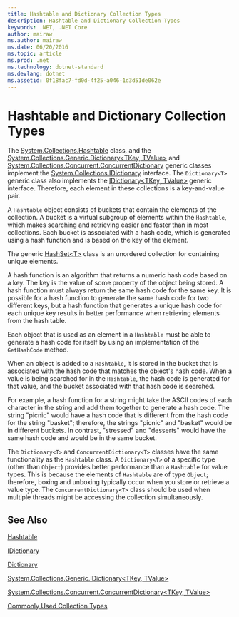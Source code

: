 ```yaml
---
title: Hashtable and Dictionary Collection Types
description: Hashtable and Dictionary Collection Types
keywords: .NET, .NET Core
author: mairaw
ms.author: mairaw
ms.date: 06/20/2016
ms.topic: article
ms.prod: .net
ms.technology: dotnet-standard
ms.devlang: dotnet
ms.assetid: 0f18fac7-fd0d-4f25-a046-1d3d51de062e
---
```


# Hashtable and Dictionary Collection Types

The [System.Collections.Hashtable](https://docs.microsoft.com/dotnet/core/api/System.Collections.Hashtable) class, and the [System.Collections.Generic.Dictionary&lt;TKey, TValue&gt;](https://docs.microsoft.com/dotnet/core/api/System.Collections.Generic.Dictionary-2) and [System.Collections.Concurrent.ConcurrentDictionary<T>](https://docs.microsoft.com/dotnet/core/api/System.Collections.Concurrent.ConcurrentDictionary-2) generic classes implement the [System.Collections.IDictionary](https://docs.microsoft.com/dotnet/core/api/System.Collections.IDictionary) interface. The `Dictionary<T>` generic class also implements the [IDictionary&lt;TKey, TValue&gt;](https://docs.microsoft.com/dotnet/core/api/System.Collections.Generic.IDictionary-2) generic interface. Therefore, each element in these collections is a key-and-value pair.

A `Hashtable` object consists of buckets that contain the elements of the collection. A bucket is a virtual subgroup of elements within the `Hashtable`, which makes searching and retrieving easier and faster than in most collections. Each bucket is associated with a hash code, which is generated using a hash function and is based on the key of the element.

The generic [HashSet&lt;T&gt;](https://docs.microsoft.com/dotnet/core/api/System.Collections.Generic.HashSet-1) class is an unordered collection for containing unique elements. 

A hash function is an algorithm that returns a numeric hash code based on a key. The key is the value of some property of the object being stored. A hash function must always return the same hash code for the same key. It is possible for a hash function to generate the same hash code for two different keys, but a hash function that generates a unique hash code for each unique key results in better performance when retrieving elements from the hash table.

Each object that is used as an element in a `Hashtable` must be able to generate a hash code for itself by using an implementation of the `GetHashCode` method. 

When an object is added to a `Hashtable`, it is stored in the bucket that is associated with the hash code that matches the object's hash code. When a value is being searched for in the `Hashtable`, the hash code is generated for that value, and the bucket associated with that hash code is searched.

For example, a hash function for a string might take the ASCII codes of each character in the string and add them together to generate a hash code. The string "picnic" would have a hash code that is different from the hash code for the string "basket"; therefore, the strings "picnic" and "basket" would be in different buckets. In contrast, "stressed" and "desserts" would have the same hash code and would be in the same bucket.

The `Dictionary<T>` and `ConcurrentDictionary<T>` classes have the same functionality as the `Hashtable` class. A `Dictionary<T>` of a specific type (other than `Object`) provides better performance than a `Hashtable` for value types. This is because the elements of `Hashtable` are of type `Object`; therefore, boxing and unboxing typically occur when you store or retrieve a value type. The `ConcurrentDictionary<T>` class should be used when multiple threads might be accessing the collection simultaneously.

## See Also

[Hashtable](https://docs.microsoft.com/dotnet/core/api/System.Collections.Hashtable)

[IDictionary](https://docs.microsoft.com/dotnet/core/api/System.Collections.IDictionary)

[Dictionary](https://docs.microsoft.com/dotnet/core/api/System.Collections.Generic.Dictionary-2)

[System.Collections.Generic.IDictionary&lt;TKey, TValue&gt;](https://docs.microsoft.com/dotnet/core/api/System.Collections.Generic.IDictionary-2)

[System.Collections.Concurrent.ConcurrentDictionary&lt;TKey, TValue&gt;](https://docs.microsoft.com/dotnet/core/api/System.Collections.Concurrent.ConcurrentDictionary-2)

[Commonly Used Collection Types](commonly-used-collection-types.md)

